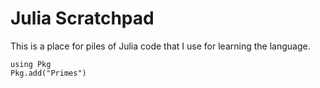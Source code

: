 # Julia Scratchpad

This is a place for piles of Julia code that I use for learning the language.

```
using Pkg
Pkg.add("Primes")
```

